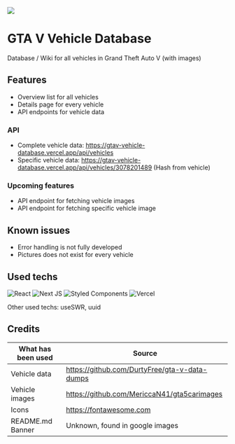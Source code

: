 ![](https://images.launchbox-app.com/cb846897-4312-4625-8c09-5d42bcc81274.png)

# GTA V Vehicle Database

Database / Wiki for all vehicles in Grand Theft Auto V (with images)

## Features

- Overview list for all vehicles
- Details page for every vehicle
- API endpoints for vehicle data

### API
  
- Complete vehicle data: https://gtav-vehicle-database.vercel.app/api/vehicles
- Specific vehicle data: https://gtav-vehicle-database.vercel.app/api/vehicles/3078201489 (Hash from vehicle)

### Upcoming features

- API endpoint for fetching vehicle images
- API endpoint for fetching specific vehicle image

## Known issues

- Error handling is not fully developed
- Pictures does not exist for every vehicle

## Used techs

![React](https://img.shields.io/badge/react-%2320232a.svg?style=for-the-badge&logo=react&logoColor=%2361DAFB)
![Next JS](https://img.shields.io/badge/Next-black?style=for-the-badge&logo=next.js&logoColor=white)
![Styled Components](https://img.shields.io/badge/styled--components-DB7093?style=for-the-badge&logo=styled-components&logoColor=white)
![Vercel](https://img.shields.io/badge/vercel-%23000000.svg?style=for-the-badge&logo=vercel&logoColor=white)

Other used techs: useSWR, uuid

## Credits

| What has been used | Source |
| -------------- | -------------------------------------------- |
| Vehicle data   | https://github.com/DurtyFree/gta-v-data-dumps |
| Vehicle images | https://github.com/MericcaN41/gta5carimages |
| Icons | https://fontawesome.com |
| README.md Banner | Unknown, found in google images |
